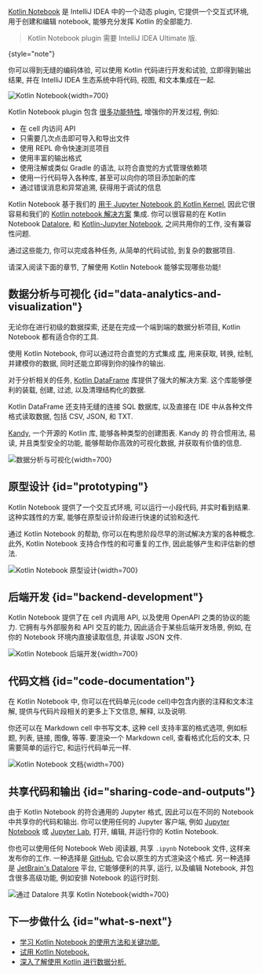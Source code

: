 [//]: # (title: Kotlin Notebook)

[Kotlin Notebook](https://plugins.jetbrains.com/plugin/16340-kotlin-notebook) 是 IntelliJ IDEA 中的一个动态 plugin,
它提供一个交互式环境, 用于创建和编辑 notebook, 能够充分发挥 Kotlin 的全部能力.

> Kotlin Notebook plugin 需要 IntelliJ IDEA Ultimate 版.
>
{style="note"}

你可以得到无缝的编码体验, 可以使用 Kotlin 代码进行开发和试验, 立即得到输出结果,
并在 IntelliJ IDEA 生态系统中将代码, 视图, 和文本集成在一起.

![Kotlin Notebook](data-analysis-notebook.gif){width=700}

Kotlin Notebook plugin 包含 [很多功能特性](https://www.jetbrains.com/help/idea/kotlin-notebook.html), 增强你的开发过程,
例如:

* 在 cell 内访问 API
* 只需要几次点击即可导入和导出文件
* 使用 REPL 命令快速浏览项目
* 使用丰富的输出格式
* 使用注解或类似 Gradle 的语法, 以符合直觉的方式管理依赖项
* 使用一行代码导入各种库, 甚至可以向你的项目添加新的库
* 通过错误消息和异常追溯, 获得用于调试的信息

Kotlin Notebook 基于我们的 [用于 Jupyter Notebook 的 Kotlin Kernel](https://github.com/Kotlin/kotlin-jupyter?tab=readme-ov-file#kotlin-kernel-for-ipythonjupyter),
因此它很容易和我们的 [Kotlin notebook 解决方案](data-analysis-overview.md#notebooks) 集成.
你可以很容易的在 Kotlin Notebook [Datalore](https://datalore.jetbrains.com/), 和 [Kotlin-Jupyter Notebook](https://github.com/Kotlin/kotlin-jupyter), 之间共用你的工作, 没有兼容性问题.

通过这些能力, 你可以完成各种任务, 从简单的代码试验, 到复杂的数据项目.

请深入阅读下面的章节, 了解使用 Kotlin Notebook 能够实现哪些功能!

## 数据分析与可视化 {id="data-analytics-and-visualization"}

无论你在进行初级的数据探索, 还是在完成一个端到端的数据分析项目, Kotlin Notebook 都有适合你的工具.

使用 Kotlin Notebook, 你可以通过符合直觉的方式集成 [库](data-analysis-libraries.md), 用来获取, 转换, 绘制, 并建模你的数据,
同时还能立即得到你的操作的输出.

对于分析相关的任务, [Kotlin DataFrame](https://kotlin.github.io/dataframe/overview.html) 库提供了强大的解决方案.
这个库能够便利的装载, 创建, 过滤, 以及清理结构化的数据.

Kotlin DataFrame 还支持无缝的连接 SQL 数据库, 以及直接在 IDE 中从各种文件格式读取数据, 包括 CSV, JSON, 和 TXT.

[Kandy](https://kotlin.github.io/kandy/welcome.html), 一个开源的 Kotlin 库, 能够各种类型的创建图表.
Kandy 的 符合惯用法, 易读, 并且类型安全的功能, 能够帮助你高效的可视化数据, 并获取有价值的信息.

![数据分析与可视化](data-analysis-kandy-example.png){width=700}

## 原型设计 {id="prototyping"}

Kotlin Notebook 提供了一个交互式环境, 可以运行一小段代码, 并实时看到结果.
这种实践性的方案, 能够在原型设计阶段进行快速的试验和迭代.

通过 Kotlin Notebook 的帮助, 你可以在构思阶段尽早的测试解决方案的各种概念.
此外, Kotlin Notebook 支持合作性的和可重复的工作, 因此能够产生和评估新的想法.

![Kotlin Notebook 原型设计](kotlin-notebook-prototyping.png){width=700}

## 后端开发 {id="backend-development"}

Kotlin Notebook 提供了在 cell 内调用 API, 以及使用 OpenAPI 之类的协议的能力.
它拥有与外部服务和 API 交互的能力, 因此适合于某些后端开发场景,
例如, 在你的 Notebook 环境内直接读取信息, 并读取 JSON 文件.

![Kotlin Notebook 后端开发](kotlin-notebook-backend-development.png){width=700}

## 代码文档 {id="code-documentation"}

在 Kotlin Notebook 中, 你可以在代码单元(code cell)中包含内嵌的注释和文本注解,
提供与代码片段相关的更多上下文信息, 解释, 以及说明.

你还可以在 Markdown cell 中书写文本, 这种 cell 支持丰富的格式选项, 例如标题, 列表, 链接, 图像, 等等.
要渲染一个 Markdown cell, 查看格式化后的文本, 只需要简单的运行它, 和运行代码单元一样.

![Kotlin Notebook 文档](kotlin-notebook-documentation.png){width=700}

## 共享代码和输出 {id="sharing-code-and-outputs"}

由于 Kotlin Notebook 的符合通用的 Jupyter 格式, 因此可以在不同的 Notebook 中共享你的代码和输出.
你可以使用任何的 Jupyter 客户端, 例如 [Jupyter Notebook](https://jupyter.org/) 或 [Jupyter Lab](https://jupyterlab.readthedocs.io/en/latest/), 打开, 编辑, 并运行你的 Kotlin Notebook.

你也可以使用任何 Notebook Web 阅读器, 共享 `.ipynb` Notebook 文件, 这样来发布你的工作.
一种选择是 [GitHub](https://github.com/), 它会以原生的方式渲染这个格式.
另一种选择是 [JetBrain's Datalore](https://datalore.jetbrains.com/) 平台,
它能够便利的共享, 运行, 以及编辑 Notebook, 并包含很多高级功能, 例如安排 Notebook 的运行时刻.

![通过 Datalore 共享 Kotlin Notebook](kotlin-notebook-sharing-datalore.png){width=700}

## 下一步做什么 {id="what-s-next"}

* [学习 Kotlin Notebook 的使用方法和关键功能.](https://www.jetbrains.com/help/idea/kotlin-notebook.html)
* [试用 Kotlin Notebook.](get-started-with-kotlin-notebooks.md)
* [深入了解使用 Kotlin 进行数据分析.](data-analysis-overview.md)
